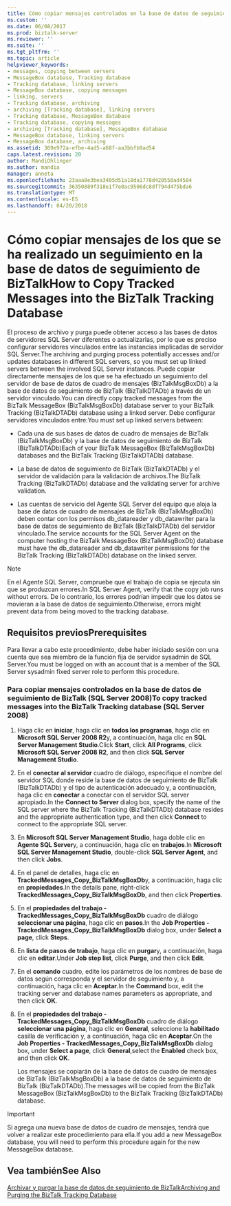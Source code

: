 ```yaml
---
title: Cómo copiar mensajes controlados en la base de datos de seguimiento de BizTalk | Documentos de Microsoft
ms.custom: ''
ms.date: 06/08/2017
ms.prod: biztalk-server
ms.reviewer: ''
ms.suite: ''
ms.tgt_pltfrm: ''
ms.topic: article
helpviewer_keywords:
- messages, copying between servers
- MessageBox database, Tracking database
- Tracking database, linking servers
- MessageBox database, copying messages
- linking, servers
- Tracking database, archiving
- archiving [Tracking database], linking servers
- Tracking database, MessageBox database
- Tracking database, copying messages
- archiving [Tracking database], MessageBox database
- MessageBox database, linking servers
- MessageBox database, archiving
ms.assetid: 369e972a-efbe-4ad5-a68f-aa3bbfb9ad54
caps.latest.revision: 20
author: MandiOhlinger
ms.author: mandia
manager: anneta
ms.openlocfilehash: 23aaa8e3bea3405d51a18da1778d420550ad4584
ms.sourcegitcommit: 36350889f318e1f7e0ac9506dc8df794d475bda6
ms.translationtype: MT
ms.contentlocale: es-ES
ms.lasthandoff: 04/20/2018
---
```

# <a name="how-to-copy-tracked-messages-into-the-biztalk-tracking-database"></a><span data-ttu-id="f4d11-102">Cómo copiar mensajes de los que se ha realizado un seguimiento en la base de datos de seguimiento de BizTalk</span><span class="sxs-lookup"><span data-stu-id="f4d11-102">How to Copy Tracked Messages into the BizTalk Tracking Database</span></span>
<span data-ttu-id="f4d11-103">El proceso de archivo y purga puede obtener acceso a las bases de datos de servidores SQL Server diferentes o actualizarlas, por lo que es preciso configurar servidores vinculados entre las instancias implicadas de servidor SQL Server.</span><span class="sxs-lookup"><span data-stu-id="f4d11-103">The archiving and purging process potentially accesses and/or updates databases in different SQL servers, so you must set up linked servers between the involved SQL Server instances.</span></span> <span data-ttu-id="f4d11-104">Puede copiar directamente mensajes de los que se ha efectuado un seguimiento del servidor de base de datos de cuadro de mensajes (BizTalkMsgBoxDb) a la base de datos de seguimiento de BizTalk (BizTalkDTADb) a través de un servidor vinculado.</span><span class="sxs-lookup"><span data-stu-id="f4d11-104">You can directly copy tracked messages from the BizTalk MessageBox (BizTalkMsgBoxDb) database server to your BizTalk Tracking (BizTalkDTADb) database using a linked server.</span></span> <span data-ttu-id="f4d11-105">Debe configurar servidores vinculados entre:</span><span class="sxs-lookup"><span data-stu-id="f4d11-105">You must set up linked servers between:</span></span>  
  
-   <span data-ttu-id="f4d11-106">Cada una de sus bases de datos de cuadro de mensajes de BizTalk (BizTalkMsgBoxDb) y la base de datos de seguimiento de BizTalk (BizTalkDTADb)</span><span class="sxs-lookup"><span data-stu-id="f4d11-106">Each of your BizTalk MessageBox (BizTalkMsgBoxDb) databases and the BizTalk Tracking (BizTalkDTADb) database.</span></span>  
  
-   <span data-ttu-id="f4d11-107">La base de datos de seguimiento de BizTalk (BizTalkDTADb) y el servidor de validación para la validación de archivos.</span><span class="sxs-lookup"><span data-stu-id="f4d11-107">The BizTalk Tracking (BizTalkDTADb) database and the validating server for archive validation.</span></span>  
  
-   <span data-ttu-id="f4d11-108">Las cuentas de servicio del Agente SQL Server del equipo que aloja la base de datos de cuadro de mensajes de BizTalk (BizTalkMsgBoxDb) deben contar con los permisos db_datareader y db_datawriter para la base de datos de seguimiento de BizTalk (BizTalkDTADb) del servidor vinculado.</span><span class="sxs-lookup"><span data-stu-id="f4d11-108">The service accounts for the SQL Server Agent on the computer hosting the BizTalk MessageBox (BizTalkMsgBoxDb) database must have the db_datareader and db_datawriter permissions for the BizTalk Tracking (BizTalkDTADb) database on the linked server.</span></span>  
  
> [!NOTE]
>  <span data-ttu-id="f4d11-109">En el Agente SQL Server, compruebe que el trabajo de copia se ejecuta sin que se produzcan errores.</span><span class="sxs-lookup"><span data-stu-id="f4d11-109">In SQL Server Agent, verify that the copy job runs without errors.</span></span> <span data-ttu-id="f4d11-110">De lo contrario, los errores podrían impedir que los datos se movieran a la base de datos de seguimiento.</span><span class="sxs-lookup"><span data-stu-id="f4d11-110">Otherwise, errors might prevent data from being moved to the tracking database.</span></span>  
  
## <a name="prerequisites"></a><span data-ttu-id="f4d11-111">Requisitos previos</span><span class="sxs-lookup"><span data-stu-id="f4d11-111">Prerequisites</span></span>  
 <span data-ttu-id="f4d11-112">Para llevar a cabo este procedimiento, debe haber iniciado sesión con una cuenta que sea miembro de la función fija de servidor sysadmin de SQL Server.</span><span class="sxs-lookup"><span data-stu-id="f4d11-112">You must be logged on with an account that is a member of the SQL Server sysadmin fixed server role to perform this procedure.</span></span>  
  
### <a name="to-copy-tracked-messages-into-the-biztalk-tracking-database-sql-server-2008"></a><span data-ttu-id="f4d11-113">Para copiar mensajes controlados en la base de datos de seguimiento de BizTalk (SQL Server 2008)</span><span class="sxs-lookup"><span data-stu-id="f4d11-113">To copy tracked messages into the BizTalk Tracking database (SQL Server 2008)</span></span>  
  
1.  <span data-ttu-id="f4d11-114">Haga clic en **iniciar**, haga clic en **todos los programas**, haga clic en **Microsoft SQL Server 2008 R2**y, a continuación, haga clic en **SQL Server Management Studio**.</span><span class="sxs-lookup"><span data-stu-id="f4d11-114">Click **Start**, click **All Programs**, click **Microsoft SQL Server 2008 R2**, and then click **SQL Server Management Studio**.</span></span>  
  
2.  <span data-ttu-id="f4d11-115">En el **conectar al servidor** cuadro de diálogo, especifique el nombre del servidor SQL donde reside la base de datos de seguimiento de BizTalk (BizTalkDTADb) y el tipo de autenticación adecuado y, a continuación, haga clic en **conectar** a conectar con el servidor SQL server apropiado.</span><span class="sxs-lookup"><span data-stu-id="f4d11-115">In the **Connect to Server** dialog box, specify the name of the SQL server where the BizTalk Tracking (BizTalkDTADb) database resides and the appropriate authentication type, and then click **Connect** to connect to the appropriate SQL server.</span></span>  
  
3.  <span data-ttu-id="f4d11-116">En **Microsoft SQL Server Management Studio**, haga doble clic en **Agente SQL Server**y, a continuación, haga clic en **trabajos**.</span><span class="sxs-lookup"><span data-stu-id="f4d11-116">In **Microsoft SQL Server Management Studio**, double-click **SQL Server Agent**, and then click **Jobs**.</span></span>  
  
4.  <span data-ttu-id="f4d11-117">En el panel de detalles, haga clic en **TrackedMessages_Copy_BizTalkMsgBoxDb**y, a continuación, haga clic en **propiedades**.</span><span class="sxs-lookup"><span data-stu-id="f4d11-117">In the details pane, right-click **TrackedMessages_Copy_BizTalkMsgBoxDb**, and then click **Properties**.</span></span>  
  
5.  <span data-ttu-id="f4d11-118">En el **propiedades del trabajo - TrackedMessages_Copy_BizTalkMsgBoxDb** cuadro de diálogo **seleccionar una página**, haga clic en **pasos**.</span><span class="sxs-lookup"><span data-stu-id="f4d11-118">In the **Job Properties - TrackedMessages_Copy_BizTalkMsgBoxDb** dialog box, under **Select a page**, click **Steps**.</span></span>  
  
6.  <span data-ttu-id="f4d11-119">En **lista de pasos de trabajo**, haga clic en **purgar**y, a continuación, haga clic en **editar**.</span><span class="sxs-lookup"><span data-stu-id="f4d11-119">Under **Job step list**, click **Purge**, and then click **Edit**.</span></span>  
  
7.  <span data-ttu-id="f4d11-120">En el **comando** cuadro, edite los parámetros de los nombres de base de datos según corresponda y el servidor de seguimiento y, a continuación, haga clic en **Aceptar**.</span><span class="sxs-lookup"><span data-stu-id="f4d11-120">In the **Command** box, edit the tracking server and database names parameters as appropriate, and then click **OK**.</span></span>  
  
8.  <span data-ttu-id="f4d11-121">En el **propiedades del trabajo - TrackedMessages_Copy_BizTalkMsgBoxDb** cuadro de diálogo **seleccionar una página**, haga clic en **General**, seleccione la **habilitado** casilla de verificación y, a continuación, haga clic en **Aceptar**.</span><span class="sxs-lookup"><span data-stu-id="f4d11-121">On the **Job Properties - TrackedMessages_Copy_BizTalkMsgBoxDb** dialog box, under **Select a page**, click **General**,select the **Enabled** check box, and then click **OK**.</span></span>  
  
     <span data-ttu-id="f4d11-122">Los mensajes se copiarán de la base de datos de cuadro de mensajes de BizTalk (BizTalkMsgBoxDb) a la base de datos de seguimiento de BizTalk (BizTalkDTADb).</span><span class="sxs-lookup"><span data-stu-id="f4d11-122">The messages will be copied from the BizTalk MessageBox (BizTalkMsgBoxDb) to the BizTalk Tracking (BizTalkDTADb) database.</span></span>  
  
> [!IMPORTANT]
>  <span data-ttu-id="f4d11-123">Si agrega una nueva base de datos de cuadro de mensajes, tendrá que volver a realizar este procedimiento para ella.</span><span class="sxs-lookup"><span data-stu-id="f4d11-123">If you add a new MessageBox database, you will need to perform this procedure again for the new MessageBox database.</span></span>  
  
## <a name="see-also"></a><span data-ttu-id="f4d11-124">Vea también</span><span class="sxs-lookup"><span data-stu-id="f4d11-124">See Also</span></span>  
 [<span data-ttu-id="f4d11-125">Archivar y purgar la base de datos de seguimiento de BizTalk</span><span class="sxs-lookup"><span data-stu-id="f4d11-125">Archiving and Purging the BizTalk Tracking Database</span></span>](../core/archiving-and-purging-the-biztalk-tracking-database.md)
